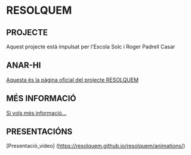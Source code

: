 # RESOLQUEM
## PROJECTE
Aquest projecte està impulsat per l'Escola Solc i Roger Padrell Casar
## ANAR-HI
[Aquesta és la pàgina oficial del projecte RESOLQUEM](https://resolquem.github.io/resolquem/)
## MÉS INFORMACIÓ
[Si vols més informació...](https://resolquem.github.io/resolquem/info)
## PRESENTACIÓNS
[Presentació_video] (https://resolquem.github.io/resolquem/animations/)